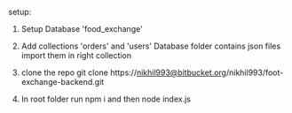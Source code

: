 setup:
1. Setup Database 'food_exchange'

2. Add collections 'orders' and 'users'
    Database folder contains json files
    import them in right collection

3. clone the repo
    git clone https://nikhil993@bitbucket.org/nikhil993/foot-exchange-backend.git

4.
    In root folder run npm i and then node index.js